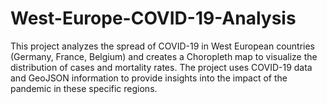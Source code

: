 # West-Europe-COVID-19-Analysis
This project analyzes the spread of COVID-19 in West European countries (Germany, France, Belgium) and creates a Choropleth map to visualize the distribution of cases and mortality rates. The project uses COVID-19 data and GeoJSON information to provide insights into the impact of the pandemic in these specific regions.
